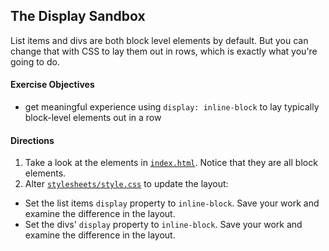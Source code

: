 ## The Display Sandbox

List items and divs are both block level elements by default. But you can change that with CSS to lay them out in rows, which is exactly what you're going to do.

#### Exercise Objectives

- get meaningful experience using `display: inline-block` to lay typically block-level elements out in a row

#### Directions

1. Take a look at the elements in [`index.html`](index.html). Notice that they are all block elements.
1. Alter [`stylesheets/style.css`](stylesheets/style.css) to update the layout: 
  - Set the list items `display` property to `inline-block`. Save your work and examine the difference in the layout.
  - Set the divs' `display` property to `inline-block`. Save your work and examine the difference in the layout.


